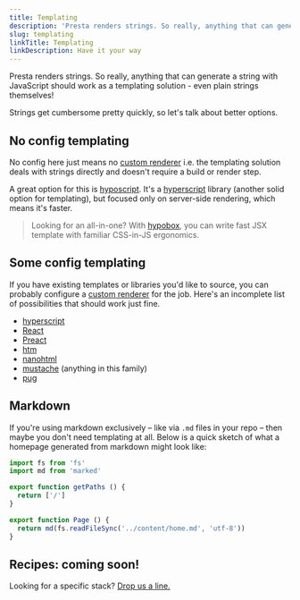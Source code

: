 ```yaml
---
title: Templating
description: 'Presta renders strings. So really, anything that can generate a string with JavaScript should work.'
slug: templating
linkTitle: Templating
linkDescription: Have it your way
---
```


Presta renders strings. So really, anything that can generate a string with JavaScript should work as a templating solution - even plain strings themselves!

Strings get cumbersome pretty quickly, so let's talk about better options.

## No config templating

No config here just means no [custom renderer](/presta/docs/configuration#custom-renderers) i.e. the templating solution deals with strings directly and doesn't require a build or render step.

A great option for this is [hyposcript](https://github.com/sure-thing/hyposcript). It's a [hyperscript](https://github.com/hyperhype/hyperscript) library (another solid option for templating), but focused only on server-side rendering, which means it's faster.

> Looking for an all-in-one? With [hypobox](https://github.com/sure-thing/hypobox), you can write fast JSX template with familiar CSS-in-JS ergonomics.

## Some config templating

If you have existing templates or libraries you'd like to source, you can probably configure a [custom renderer](/presta/docs/configuration#custom-renderers) for the job. Here's an incomplete list of possibilities that should work just fine.

- [hyperscript](https://github.com/hyperhype/hyperscript)
- [React](https://reactjs.org/)
- [Preact](https://preactjs.com/)
- [htm](https://github.com/developit/htm)
- [nanohtml](https://github.com/choojs/nanohtml)
- [mustache](https://github.com/janl/mustache.js/) (anything in this family)
- [pug](https://github.com/pugjs/pug)

## Markdown

If you're using markdown exclusively – like via `.md` files in your repo – then maybe you don't need templating at all. Below is a quick sketch of what a homepage generated from markdown might look like:

```js
import fs from 'fs'
import md from 'marked'

export function getPaths () {
  return ['/']
}

export function Page () {
  return md(fs.readFileSync('../content/home.md', 'utf-8'))
}
```

## Recipes: coming soon!

Looking for a specific stack? [Drop us a line.](https://github.com/sure-thing/presta/issues/new/choose)
